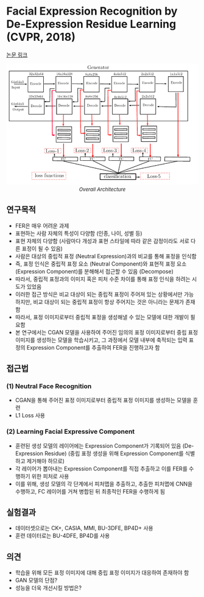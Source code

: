 # Facial Expression Recognition by De-Expression Residue Learning  (CVPR, 2018)

[논문 링크](https://openaccess.thecvf.com/content_cvpr_2018/html/Yang_Facial_Expression_Recognition_CVPR_2018_paper.html)

<p align="center">
    <img width="600" alt='fig1' src="./img/11_01_01.png?raw=true"></br>
    <em><font size=2>Overall Architecture</font></em>
</p>

## 연구목적
- FER은 매우 어려운 과제 
- 표현하는 사람 자체의 특성이 다양함 (인종, 나이, 성별 등) 
- 표현 자체의 다양함 (사람마다 개성과 표현 스타일에 따라 같은 감정이라도 서로 다른 표정이 될 수 있음) 
- 사람은 대상의 중립적 표정 (Neutral Expression)과의 비교를 통해 표정을 인식함 
- 즉, 표정 인식은 중립적 표정 요소 (Neutral Component)와 표현적 표정 요소 (Expression Component)를 분해해서 접근할 수 있음 (Decompose) 
- 따라서, 중립적 표정과의 이미지 혹은 피처 수준 차이를 통해 표정 인식을 하려는 시도가 있었음 
- 이러한 접근 방식은 비교 대상이 되는 중립적 표정이 주어져 있는 상황에서만 가능하지만, 비교 대상이 되는 중립적 표정이 항상 주어지는 것은 아니라는 문제가 존재함 
- 따라서, 표정 이미지로부터 중립적 표정을 생성해낼 수 있는 모델에 대한 개발이 필요함 
- 본 연구에서는 CGAN 모델을 사용하여 주어진 임의의 표정 이미지로부터 중립 표정 이미지를 생성하는 모델을 학습시키고, 그 과정에서 모델 내부에 축적되는 입력 표정의 Expression Component를 추출하여 FER을 진행하고자 함 

## 접근법
### (1) Neutral Face Recognition 
- CGAN을 통해 주어진 표정 이미지로부터 중립적 표정 이미지를 생성하는 모델을 훈련 
- L1 Loss 사용 
### (2) Learning Facial Expressive Component 
- 훈련된 생성 모델의 레이어에는 Expression Component가 기록되어 있음 (De-Expression Residue)
(중립 표정 생성을 위해 Expression Component를 식별하고 제거해야 하므로) 
- 각 레이어가 뽑아내는 Expression Component를 직접 추출하고 이를 FER를 수행하기 위한 피처로 사용 
- 이를 위해, 생성 모델의 각 단계에서 피처맵을 추출하고, 추출한 피처맵에 CNN을 수행하고, FC 레이어를 거쳐 병합된 뒤 최종적인 FER을 수행하게 됨 

## 실험결과
- 데이터셋으로는 CK+, CASIA, MMI, BU-3DFE, BP4D+ 사용 
- 훈련 데이터로는 BU-4DFE, BP4D를 사용 

## 의견
- 학습을 위해 모든 표정 이미지에 대해 중립 표정 이미지가 대응하여 존재하야 함 
- GAN 모델의 단점? 
- 성능을 더욱 개선시킬 방법은? 